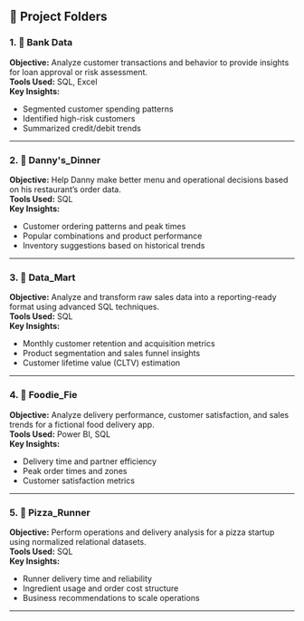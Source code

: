 
## 📁 Project Folders

### 1. 📂 Bank Data
**Objective:** Analyze customer transactions and behavior to provide insights for loan approval or risk assessment.  
**Tools Used:** SQL, Excel  
**Key Insights:**
- Segmented customer spending patterns
- Identified high-risk customers
- Summarized credit/debit trends

---

### 2. 📂 Danny's_Dinner
**Objective:** Help Danny make better menu and operational decisions based on his restaurant’s order data.  
**Tools Used:** SQL  
**Key Insights:**
- Customer ordering patterns and peak times
- Popular combinations and product performance
- Inventory suggestions based on historical trends

---

### 3. 📂 Data_Mart
**Objective:** Analyze and transform raw sales data into a reporting-ready format using advanced SQL techniques.  
**Tools Used:** SQL  
**Key Insights:**
- Monthly customer retention and acquisition metrics
- Product segmentation and sales funnel insights
- Customer lifetime value (CLTV) estimation

---

### 4. 📂 Foodie_Fie
**Objective:** Analyze delivery performance, customer satisfaction, and sales trends for a fictional food delivery app.  
**Tools Used:** Power BI, SQL  
**Key Insights:**
- Delivery time and partner efficiency
- Peak order times and zones
- Customer satisfaction metrics

---

### 5. 📂 Pizza_Runner
**Objective:** Perform operations and delivery analysis for a pizza startup using normalized relational datasets.  
**Tools Used:** SQL  
**Key Insights:**
- Runner delivery time and reliability
- Ingredient usage and order cost structure
- Business recommendations to scale operations

---
